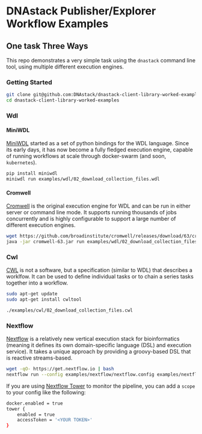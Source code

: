 # DNAstack Publisher/Explorer Workflow Examples


## One task Three Ways

This repo demonstrates a very simple task using the `dnastack` command line tool, using multiple different execution engines.

### Getting Started

```bash
git clone git@github.com:DNAstack/dnastack-client-library-worked-examples.git
cd dnastack-client-library-worked-examples
```

### Wdl

#### MiniWDL

[MiniWDL](https://github.com/chanzuckerberg/miniwdl) started as a set of python bindings for the WDL language. Since its early days, it has now become a fully fledged execution engine, capable of running workflows at scale through docker-swarm (and soon, `kubernetes`).

```bash
pip install miniwdl
miniwdl run examples/wdl/02_download_collection_files.wdl
```

#### Cromwell

[Cromwell](https://github.com/broadinstitute/cromwell) is the original execution engine for WDL and can be run in either server or command line mode. It supports running thousands of jobs concurrently and is highly configurable to support a large number of different execution engines.

```bash
wget https://github.com/broadinstitute/cromwell/releases/download/63/cromwell-63.jar
java -jar cromwell-63.jar run examples/wdl/02_download_collection_files.wdl
```

### Cwl

[CWL](https://www.commonwl.org/) is not a software, but a specification (similar to WDL) that describes a worklfow. It can be used to define individual tasks or to chain a series tasks together into a workflow.

```bash
sudo apt-get update
sudo apt-get install cwltool

./examples/cwl/02_download_collection_files.cwl
```

### Nextflow

[Nextflow](https://nextflow.io) is a relatively new vertical execution stack for bioinformatics (meaning it defines its own domain-specific language (DSL) and execution service). It takes a unique approach by providing a groovy-based DSL that is reactive streams-based.

```bash
wget -qO- https://get.nextflow.io | bash
nextflow run --config examples/nextflow/nextflow.config examples/nextflow/02_download_collection_files.nf
```

If you are using [Nextflow Tower](https://tower.nf) to monitor the pipeline, you can add a `scope` to your config like the following:

```bash
docker.enabled = true
tower {
    enabled = true
    accessToken = '<YOUR TOKEN>'
}
```
